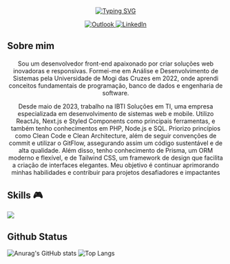 
⠀ <p align = "center">
[![Typing SVG](https://readme-typing-svg.demolab.com?font=Fira+Code&weight=500&duration=3000&pause=1000&color=4B1AF7&random=false&width=435&lines=%F0%9F%9A%80+Ol%C3%A1%2C+sou+Vinicius+Mendes;%F0%9F%9A%80++Desenvolvedor+Front-end)](https://git.io/typing-svg)
</p>
 <div align = "center">
<a href="mailto:vmp_tech@outlook.com?subject=Olá%20Vinicius">
    <img src="https://img.shields.io/badge/Microsoft_Outlook-0078D4?style=for-the-badge&logo=microsoft-outlook&logoColor=black" alt="Outlook">
</a>
<a href="https://www.linkedin.com/in/vinicius-mendes-pimentel/">
    <img src="https://img.shields.io/badge/LinkedIn-0077B5?style=for-the-badge&logo=linkedin&logoColor=black" alt="LinkedIn">
</a>
</div>

## Sobre mim

 <p align= "center" style="margin-top: 20;">
Sou um desenvolvedor front-end apaixonado por criar soluções web inovadoras e responsivas. Formei-me em Análise e Desenvolvimento de Sistemas pela Universidade de Mogi das Cruzes em 2022, onde aprendi conceitos fundamentais de programação, banco de dados e engenharia de software.
</p>
<p align= "center">
Desde maio de 2023, trabalho na IBTI Soluções em TI, uma empresa especializada em desenvolvimento de sistemas web e mobile. Utilizo ReactJs, Next.js e Styled Components como principais ferramentas, e também tenho conhecimentos em PHP, Node.js e SQL. Priorizo princípios como Clean Code e Clean Architecture, além de seguir convenções de commit e utilizar o GitFlow, assegurando assim um código sustentável e de alta qualidade. Além disso, tenho conhecimento de Prisma, um ORM moderno e flexível, e de Tailwind CSS, um framework de design que facilita a criação de interfaces elegantes. Meu objetivo é continuar aprimorando minhas habilidades e contribuir para projetos desafiadores e impactantes
</p>

## Skills 🎮
<p>
  <a href="https://skillicons.dev">
    <img src="https://skillicons.dev/icons?i=git,js,css,html,nodejs,react,nestjs,nextjs,styledcomponents,tailwind,ts,vite,vscode,vercel" />
  </a>
</p>

## Github Status
![Anurag's GitHub stats](https://github-readme-stats.vercel.app/api?username=ViniciusMendesp&theme=radical&icons=true)
![Top Langs](https://github-readme-stats.vercel.app/api/top-langs/?username=ViniciusMendesp&theme=radical&layout=compact)
